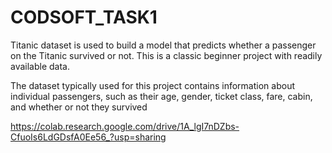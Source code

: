 # CODSOFT_TASK1
Titanic dataset  is used to build a model that predicts whether a
passenger on the Titanic survived or not. This is a classic beginner
project with readily available data.

The dataset typically used for this project contains information
about individual passengers, such as their age, gender, ticket
class, fare, cabin, and whether or not they survived

https://colab.research.google.com/drive/1A_lgI7nDZbs-CfuoIs6LdGDsfA0Ee56_?usp=sharing
